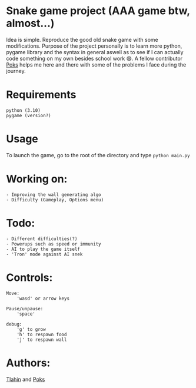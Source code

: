 # Snake game project (AAA game btw, almost...)

Idea is simple. 
Reproduce the good old snake game with some modifications.
Purpose of the project personally is to learn more python, pygame library and the syntax in general aswell as to see if I can actually code something on my own besides school work 😄. A fellow contributor [Poks](github.com/pokspoks) helps me here and there with some of the problems I face during the journey.

# Requirements

	python (3.10)
	pygame (version?)

# Usage
To launch the game, go to the root of the directory and type
	`python main.py`

# Working on:

	- Improving the wall generating algo
	- Difficulty (Gameplay, Options menu)

# Todo:

	- Different difficulties(?)
	- Powerups such as speed or immunity
	- AI to play the game itself
	- 'Tron' mode against AI snek

# Controls:

	Move:
		'wasd' or arrow keys
		
	Pause/unpause:
		'space'

	debug:
		'g' to grow
		'h' to respawn food
		'j' to respawn wall

# Authors:
	
[Tlahin](github.com/tlahin) and [Poks](github.com/pokspoks)

